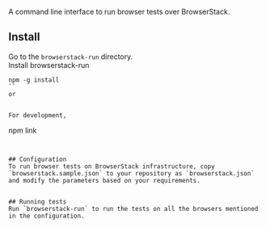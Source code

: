 A command line interface to run browser tests over BrowserStack.

## Install
Go to the `browserstack-run` directory.  
Install browserstack-run

```
npm -g install
``
or


For development,
```
npm link
```


## Configuration
To run browser tests on BrowserStack infrastructure, copy
`browserstack.sample.json` to your repository as `browserstack.json`
and modify the parameters based on your requirements.


## Running tests
Run `browserstack-run` to run the tests on all the browsers mentioned
in the configuration.
